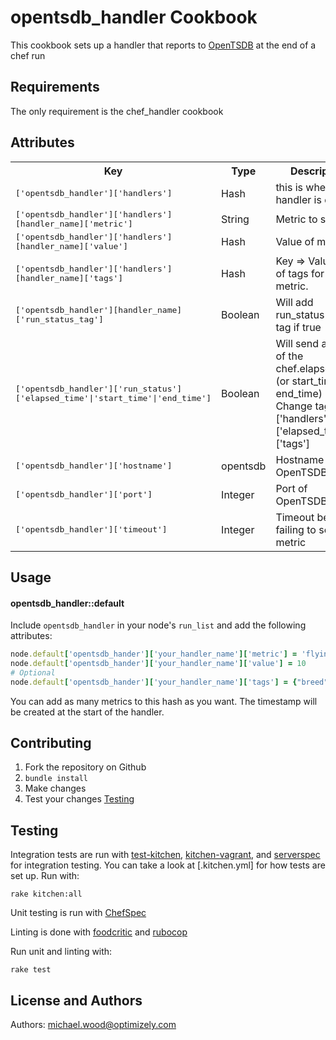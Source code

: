 opentsdb_handler Cookbook
==============================
This cookbook sets up a handler that reports to [OpenTSDB](http://opentsdb.net/) at the end of a chef run

Requirements
------------
The only requirement is the chef_handler cookbook

Attributes
----------
<table>
  <tr>
    <th>Key</th>
    <th>Type</th>
    <th>Description</th>
    <th>Default</th>
  </tr>
  <tr>
    <td><tt>['opentsdb_handler']['handlers']</tt></td>
    <td>Hash</td>
    <td>this is where each handler is defined</td>
    <td><tt>{}</tt></td>
  </tr>
  <tr>
    <td><tt>['opentsdb_handler']['handlers'][handler_name]['metric']</tt></td>
    <td>String</td>
    <td>Metric to send</td>
    <td><tt>None</tt></td>
  </tr>
  <tr>
    <td><tt>['opentsdb_handler']['handlers'][handler_name]['value']</tt></td>
    <td>Hash</td>
    <td>Value of metric</td>
    <td><tt>None</tt></td>
  </tr>
  <tr>
    <td><tt>['opentsdb_handler']['handlers'][handler_name]['tags']</tt></td>
    <td>Hash</td>
    <td>Key => Value hash of tags for the metric.</td>
    <td><tt>{'hostname' => Socket.gethostname}(IN HANDLER SCRIPT)</tt></td>
  </tr>
  <tr>
    <td><tt>['opentsdb_handler'][handler_name]['run_status_tag']</tt></td>
    <td>Boolean</td>
    <td>Will add run_status=0|1 tag if true</td>
    <td><tt>false</tt></td>
  </tr>
  <tr>
    <td><tt>['opentsdb_handler']['run_status']['elapsed_time'|'start_time'|'end_time']</tt></td>
    <td>Boolean</td>
    <td>Will send a metric of the chef.elapsed_time (or start_time or end_time) if true. Change tags on ['handlers']['elapsed_time']['tags']</td>
    <td><tt>false</tt></td>
  </tr>
  <tr>
    <td><tt>['opentsdb_handler']['hostname']</tt></td>
    <td>opentsdb</td>
    <td>Hostname of OpenTSDB server</td>
    <td><tt>opentsdb (IN HANDLER SCRIPT)</tt></td>
  </tr>
  <tr>
    <td><tt>['opentsdb_handler']['port']</tt></td>
    <td>Integer</td>
    <td>Port of OpenTSDB server</td>
    <td><tt>4242 (IN HANDLER SCRIPT)</tt></td>
  </tr>
  <tr>
    <td><tt>['opentsdb_handler']['timeout']</tt></td>
    <td>Integer</td>
    <td>Timeout before failing to send to metric</td>
    <td><tt>10 (IN HANDLER SCRIPT)</tt></td>
  </tr>
</table>

Usage
-----
#### opentsdb_handler::default

Include `opentsdb_handler` in your node's `run_list` and add the following attributes:

```ruby
node.default['opentsdb_hander']['your_handler_name']['metric'] = 'flying_puppy.metric'
node.default['opentsdb_hander']['your_handler_name']['value'] = 10
# Optional
node.default['opentsdb_hander']['your_handler_name']['tags'] = {"breed" => "corgi"}
```

You can add as many metrics to this hash as you want. The timestamp will be created at the start of the handler.

Contributing
------------
1. Fork the repository on Github
2. `bundle install`
3. Make changes
4. Test your changes [Testing](#Testing)

Testing
-------
Integration tests are run with [test-kitchen](https://github.com/test-kitchen/test-kitchen), [kitchen-vagrant](https://github.com/test-kitchen/kitchen-vagrant), and [serverspec](serverspec.org) for integration testing. You can take a look at [.kitchen.yml] for how tests are set up. Run with:
```
rake kitchen:all
```

Unit testing is run with [ChefSpec](https://github.com/sethvargo/chefspec)

Linting is done with [foodcritic](https://acrmp.github.io/foodcritic/) and [rubocop](https://github.com/bbatsov/rubocop)

Run unit and linting with:
```
rake test
```


License and Authors
-------------------
Authors: michael.wood@optimizely.com
